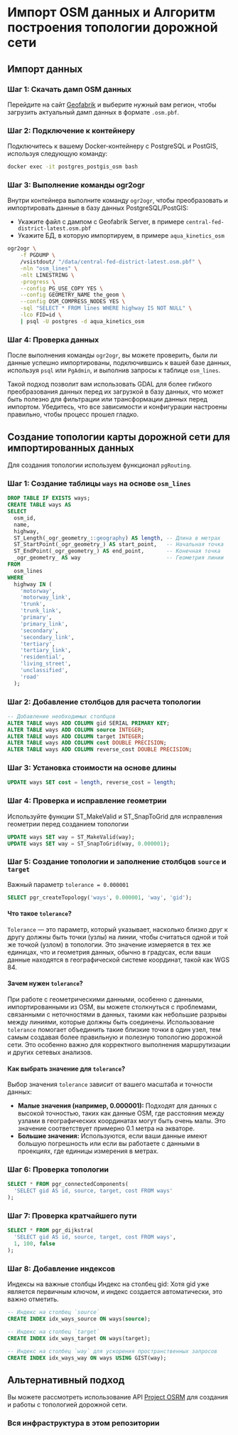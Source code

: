 # Импорт OSM данных и Алгоритм построения топологии дорожной сети

## Импорт данных

### Шаг 1: Скачать дамп OSM данных

Перейдите на сайт [Geofabrik](https://download.geofabrik.de/russia.html) и выберите нужный вам регион, чтобы загрузить актуальный дамп данных в формате `.osm.pbf`.

### Шаг 2: Подключение к контейнеру

Подключитесь к вашему Docker-контейнеру с PostgreSQL и PostGIS, используя следующую команду:

```bash
docker exec -it postgres_postgis_osm bash
```

### Шаг 3: Выполнение команды ogr2ogr

Внутри контейнера выполните команду `ogr2ogr`, чтобы преобразовать и импортировать данные в базу данных PostgreSQL/PostGIS:

- Укажите файл с дампом с Geofabrik Server, в примере `central-fed-district-latest.osm.pbf`
- Укажите БД, в которую импортируем, в примере `aqua_kinetics_osm`

```bash
ogr2ogr \
    -f PGDUMP \
    /vsistdout/ "/data/central-fed-district-latest.osm.pbf" \
    -nln "osm_lines" \
    -nlt LINESTRING \
    -progress \
    --config PG_USE_COPY YES \
    --config GEOMETRY_NAME the_geom \
    --config OSM_COMPRESS_NODES YES \
    -sql "SELECT * FROM lines WHERE highway IS NOT NULL" \
    -lco FID=id \
    | psql -U postgres -d aqua_kinetics_osm
```

### Шаг 4: Проверка данных

После выполнения команды `ogr2ogr`, вы можете проверить, были ли данные успешно импортированы, подключившись к вашей базе данных, используя `psql` или `PgAdmin`, и выполнив запросы к таблице `osm_lines`.

Такой подход позволит вам использовать GDAL для более гибкого преобразования данных перед их загрузкой в базу данных, что может быть полезно для фильтрации или трансформации данных перед импортом. Убедитесь, что все зависимости и конфигурации настроены правильно, чтобы процесс прошел гладко.

## Создание топологии карты дорожной сети для импортированных данных

Для создания топологии используем функционал `pgRouting`.

### Шаг 1: Создание таблицы `ways` на основе `osm_lines`

```sql
DROP TABLE IF EXISTS ways;
CREATE TABLE ways AS
SELECT
  osm_id,
  name,
  highway,
  ST_Length(_ogr_geometry_::geography) AS length, -- Длина в метрах
  ST_StartPoint(_ogr_geometry_) AS start_point,   -- Начальная точка
  ST_EndPoint(_ogr_geometry_) AS end_point,       -- Конечная точка
  _ogr_geometry_ AS way                           -- Геометрия линии
FROM
  osm_lines
WHERE
  highway IN (
    'motorway',
    'motorway_link',
    'trunk',
    'trunk_link',
    'primary',
    'primary_link',
    'secondary',
    'secondary_link',
    'tertiary',
    'tertiary_link',
    'residential',
    'living_street',
    'unclassified',
    'road'
  );
```

### Шаг 2: Добавление столбцов для расчета топологии

```sql
-- Добавление необходимых столбцов
ALTER TABLE ways ADD COLUMN gid SERIAL PRIMARY KEY;
ALTER TABLE ways ADD COLUMN source INTEGER;
ALTER TABLE ways ADD COLUMN target INTEGER;
ALTER TABLE ways ADD COLUMN cost DOUBLE PRECISION;
ALTER TABLE ways ADD COLUMN reverse_cost DOUBLE PRECISION;
```

### Шаг 3: Установка стоимости на основе длины

```sql
UPDATE ways SET cost = length, reverse_cost = length;
```

### Шаг 4: Проверка и исправление геометрии

Используйте функции ST_MakeValid и ST_SnapToGrid для исправления геометрии перед созданием топологии

```sql
UPDATE ways SET way = ST_MakeValid(way);
UPDATE ways SET way = ST_SnapToGrid(way, 0.000001);
```

### Шаг 5: Создание топологии и заполнение столбцов `source` и `target`

Важный параметр `tolerance = 0.000001`

```sql
SELECT pgr_createTopology('ways', 0.000001, 'way', 'gid');
```

#### Что такое `tolerance`?

`Tolerance` — это параметр, который указывает, насколько близко друг к другу должны быть точки (узлы) на линии, чтобы считаться одной и той же точкой (узлом) в топологии. Это значение измеряется в тех же единицах, что и геометрия данных, обычно в градусах, если ваши данные находятся в географической системе координат, такой как WGS 84.

#### Зачем нужен `tolerance`?

При работе с геометрическими данными, особенно с данными, импортированными из OSM, вы можете столкнуться с проблемами, связанными с неточностями в данных, такими как небольшие разрывы между линиями, которые должны быть соединены. Использование `tolerance` помогает объединить такие близкие точки в один узел, тем самым создавая более правильную и полезную топологию дорожной сети. Это особенно важно для корректного выполнения маршрутизации и других сетевых анализов.

#### Как выбрать значение для `tolerance`?

Выбор значения `tolerance` зависит от вашего масштаба и точности данных:

- **Малые значения (например, 0.000001):** Подходят для данных с высокой точностью, таких как данные OSM, где расстояния между узлами в географических координатах могут быть очень малы. Это значение соответствует примерно 0.1 метра на экваторе.
- **Большие значения:** Используются, если ваши данные имеют большую погрешность или если вы работаете с данными в проекциях, где единицы измерения в метрах.

### Шаг 6: Проверка топологии

```sql
SELECT * FROM pgr_connectedComponents(
  'SELECT gid AS id, source, target, cost FROM ways'
);
```

### Шаг 7: Проверка кратчайшего пути

```sql
SELECT * FROM pgr_dijkstra(
  'SELECT gid AS id, source, target, cost FROM ways',
  1, 100, false
);
```

### Шаг 8: Добавление индексов

Индексы на важные столбцы
Индекс на столбец gid: Хотя gid уже является первичным ключом, и индекс создается автоматически, это важно отметить.

```sql
-- Индекс на столбец `source`
CREATE INDEX idx_ways_source ON ways(source);

-- Индекс на столбец `target`
CREATE INDEX idx_ways_target ON ways(target);

-- Индекс на столбец `way` для ускорения пространственных запросов
CREATE INDEX idx_ways_way ON ways USING GIST(way);
```

## Альтернативный подход

Вы можете рассмотреть использование API [Project OSRM](https://project-osrm.org/docs/v5.24.0/api/?language=CLI#) для создания и работы с топологией дорожной сети.

### Вся инфраструктура в этом репозитории
